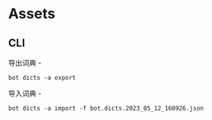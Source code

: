 # Assets

## CLI

导出词典 -

```
bot dicts -a export
```

导入词典 -

```
bot dicts -a import -f bot.dicts.2023_05_12_160926.json
```